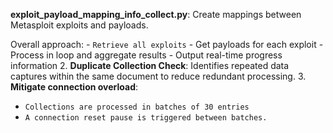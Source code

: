 **exploit_payload_mapping_info_collect.py**: Create mappings between Metasploit exploits and payloads.

Overall approach:
    - `Retrieve all exploits`
    - Get payloads for each exploit
    - Process in loop and aggregate results
    - Output real-time progress information
2. **Duplicate Collection Check**: Identifies repeated data captures within the same document to reduce redundant processing.
3. **Mitigate connection overload**:
- `Collections are processed in batches of 30 entries`
- `A connection reset pause is triggered between batches.`
